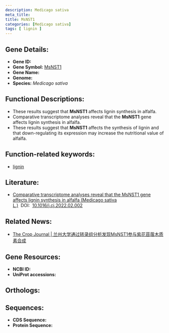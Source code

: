 ```yaml
---
description: Medicago sativa
meta_title:
title: MsNST1
categories: [Medicago sativa]
tags: [ lignin ]
---
```


## Gene Details:
- **Gene ID:**	[]()
- **Gene Symbol:** <u> MsNST1 </u>
- **Gene Name:** 
- **Genome:** []()
- **Species:** *Medicago sativa*

## Functional Descriptions:
   - These results suggest that **MsNST1** affects lignin synthesis in alfalfa.
   - Comparative transcriptome analyses reveal that the **MsNST1** gene affects lignin synthesis in alfalfa.
   - These results suggest that **MsNST1** affects the synthesis of lignin and that down-regulating its expression may increase the nutritional value of alfalfa.

## Function-related keywords:
   - [lignin](/tags/lignin/)

## Literature:
   - [Comparative transcriptome analyses reveal that the MsNST1 gene affects lignin synthesis in alfalfa (Medicago sativa L.)](https://www.sciencedirect.com/science/article/pii/S2214514122000447#s0010)&nbsp;&nbsp;DOI:&nbsp;&nbsp;[10.1016/j.cj.2022.02.002](https://www.sciencedirect.com/science/article/pii/S2214514122000447#s0010)
## Related News:
   - [The Crop Journal | 兰州大学通过转录组分析发现MsNST1参与紫花苜蓿木质素合成](https://mp.weixin.qq.com/s?__biz=Mzg3MDEwNDEyMg==&mid=2247526423&idx=6&sn=290adb360c086cc495712566498eb652&chksm=ce90c542f9e74c5443f02a0dce10b82f6b16d481334cd78a18450a33dbb7e5cab18509df60cf&scene=27#wechat_redirect)

## Gene Resources:
- **NCBI ID:**  [](https://www.ncbi.nlm.nih.gov/gene/?term=)
- **UniProt accessions:** [](https://www.uniprot.org/uniprotkb//entry)

## Orthologs:

## Sequences:
- **CDS Sequence:**
- **Protein Sequence:**
